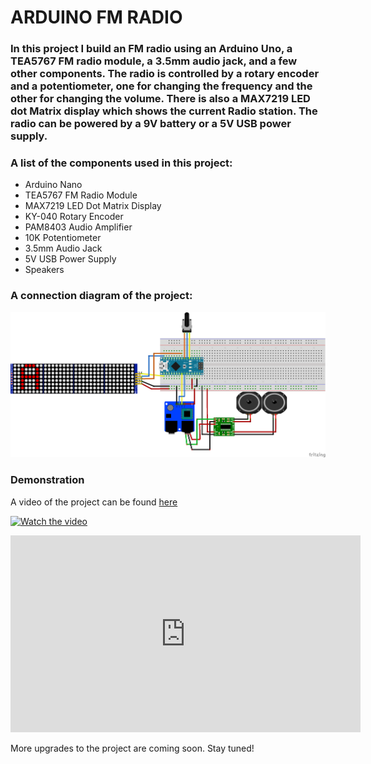 # ARDUINO FM RADIO 

### In this project I build an FM radio using an Arduino Uno, a TEA5767 FM radio module, a 3.5mm audio jack, and a few other components. The radio is controlled by a rotary encoder and a potentiometer, one for changing the frequency and the other for changing the volume. There is also a MAX7219 LED dot Matrix display which shows the current Radio station. The radio can be powered by a 9V battery or a 5V USB power supply.

### A list of the components used in this project:
- Arduino Nano
- TEA5767 FM Radio Module
- MAX7219 LED Dot Matrix Display
- KY-040 Rotary Encoder
- PAM8403 Audio Amplifier
- 10K Potentiometer
- 3.5mm Audio Jack
- 5V USB Power Supply
- Speakers

### A connection diagram of the project:
<img src="FM RADIO CLOCK_bb.png" alt="Radio Clock"/>

### Demonstration 
A video of the project can be found [here](https://www.youtube.com/watch?v=0ZRx7C7gTdg)

[![Watch the video](https://img.youtube.com/vi/0ZRx7C7gTdg/maxresdefault.jpg)](https://www.youtube.com/watch?v=0ZRx7C7gTdg)

<iframe width="560" height="315" src="https://www.youtube.com/embed/0ZRx7C7gTdg" frameborder="0" allow="accelerometer; autoplay; encrypted-media; gyroscope; picture-in-picture" allowfullscreen></iframe>


More upgrades to the project are coming soon. Stay tuned!
